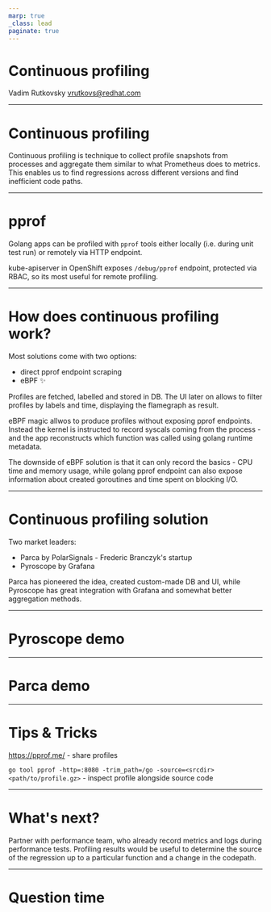 ```yaml
---
marp: true
_class: lead
paginate: true
---
```


# Continuous profiling

Vadim Rutkovsky <vrutkovs@redhat.com>

---
# Continuous profiling

Continuous profiling is technique to collect profile snapshots from processes and aggregate them similar to what Prometheus does to metrics. This enables us to find regressions across different versions and find inefficient code paths.


---
# pprof

Golang apps can be profiled with `pprof` tools either locally (i.e. during unit test run) or remotely via HTTP endpoint.

kube-apiserver in OpenShift exposes `/debug/pprof` endpoint, protected via RBAC, so its most useful for remote profiling.



---
# How does continuous profiling work?

Most solutions come with two options:
* direct pprof endpoint scraping
* eBPF ✨

Profiles are fetched, labelled and stored in DB. The UI later on allows to filter profiles by labels and time, displaying the flamegraph as result.

eBPF magic allwos to produce profiles without exposing pprof endpoints. Instead the kernel is instructed to record syscals coming from the process - and the app reconstructs which function was called using golang runtime metadata.

The downside of eBPF solution is that it can only record the basics - CPU time and memory usage, while golang pprof endpoint can also expose information about created goroutines and time spent on blocking I/O.

---
# Continuous profiling solution

Two market leaders:
* Parca by PolarSignals - Frederic Branczyk's startup
* Pyroscope by Grafana

Parca has pioneered the idea, created custom-made DB and UI, while Pyroscope has great integration with Grafana and somewhat better aggregation methods.

---
# Pyroscope demo

---
# Parca demo

---
# Tips & Tricks

https://pprof.me/ - share profiles

`go tool pprof -http=:8080 -trim_path=/go -source=<srcdir> <path/to/profile.gz>` - inspect profile alongside source code

---
# What's next?

Partner with performance team, who already record metrics and logs during performance tests. Profiling results would be useful to determine the source of the regression up to a particular function and a change in the codepath.

---
# Question time
